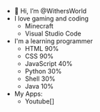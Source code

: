 - 👋 Hi, I’m @WithersWorld
- I love gaming and coding
  - Minecraft
  - Visual Studio Code
- I'm a learning programmer
  - HTML 90%
  - CSS 90%
  - JavaScript 40%
  - Python 30%
  - Shell 30%
  - Java 10%
- My Apps:
  - Youtube[]
